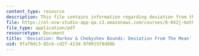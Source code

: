 ```yaml
---
content_type: resource
description: This file contains information regarding deviation from the mean.
file: https://ol-ocw-studio-app-qa.s3.amazonaws.com/courses/6-042j-mathematics-for-computer-science-spring-2015/9faf0dc385c6cd2f413d970915f8dd8b_MIT6_042JS15_DeviatTheMean.pdf
file_type: application/pdf
resourcetype: Document
title: 'Deviation: Markov & Chebyshev Bounds: Deviation From The Mean'
uid: 9faf0dc3-85c6-cd2f-413d-970915f8dd8b
---
```

